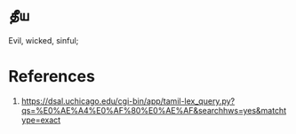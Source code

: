 # தீய
Evil, wicked, sinful;


# References
1. https://dsal.uchicago.edu/cgi-bin/app/tamil-lex_query.py?qs=%E0%AE%A4%E0%AF%80%E0%AE%AF&searchhws=yes&matchtype=exact

